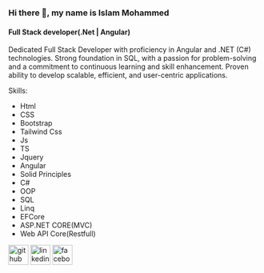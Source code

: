 ### Hi there 👋, my name is Islam Mohammed
#### Full Stack developer(.Net | Angular)

Dedicated Full Stack Developer with proficiency in Angular and .NET (C#) technologies. Strong foundation in SQL, with a passion for problem-solving and a commitment to continuous learning and skill enhancement. Proven ability to develop scalable, efficient, and user-centric applications.

Skills: 
* Html
* CSS
* Bootstrap
* Tailwind Css
* Js
* TS
* Jquery
* Angular
* Solid Principles
* C#
* OOP
* SQL
* Linq
* EFCore
* ASP.NET CORE(MVC)
* Web API Core(Restfull)
  



[<img src='https://cdn.jsdelivr.net/npm/simple-icons@3.0.1/icons/github.svg' alt='github' height='40'>](https://github.com/ismlh)  [<img src='https://cdn.jsdelivr.net/npm/simple-icons@3.0.1/icons/linkedin.svg' alt='linkedin' height='40'>](https://www.linkedin.com/in/islam-mohammed-7052a0233/)  [<img src='https://cdn.jsdelivr.net/npm/simple-icons@3.0.1/icons/facebook.svg' alt='facebook' height='40'>](https://www.facebook.com/profile.php?id=100045784102221)  

